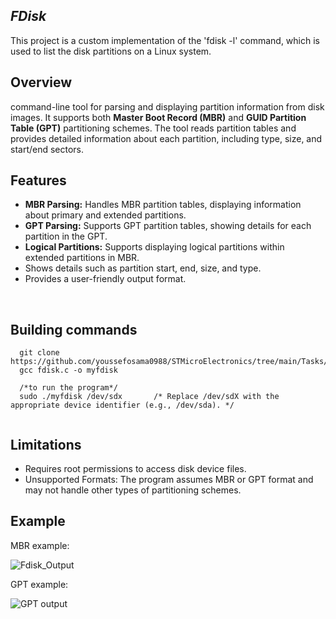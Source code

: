 ## ***FDisk***
This project is a custom implementation of the 'fdisk -l' command, which is used to list the disk partitions on a Linux system.

## Overview
command-line tool for parsing and displaying partition information from disk images. It supports both **Master Boot Record (MBR)** and **GUID Partition Table (GPT)** partitioning schemes. The tool reads partition tables and provides detailed information about each partition, including type, size, and start/end sectors.

## Features
 - **MBR Parsing:** Handles MBR partition tables, displaying information about primary and extended partitions.
 - **GPT Parsing:** Supports GPT partition tables, showing details for each partition in the GPT.
 - **Logical Partitions:** Supports displaying logical partitions within extended partitions in MBR.
 - Shows details such as partition start, end, size, and type.
 - Provides a user-friendly output format.

<br>

## Building commands 

```
  git clone https://github.com/youssefosama0988/STMicroElectronics/tree/main/Tasks/fdisk
  gcc fdisk.c -o myfdisk

  /*to run the program*/
  sudo ./myfdisk /dev/sdx       /* Replace /dev/sdX with the appropriate device identifier (e.g., /dev/sda). */
  
```
## Limitations
  - Requires root permissions to access disk device files.
  - Unsupported Formats: The program assumes MBR or GPT format and may not handle other types of partitioning schemes.

## Example

MBR example:

![Fdisk_Output](https://github.com/user-attachments/assets/7e996b5e-7e12-4652-bab9-dc8627985b96)

GPT example:

![GPT output](https://github.com/user-attachments/assets/0bbb10a0-e809-4675-bdd2-479abf513a9a)
